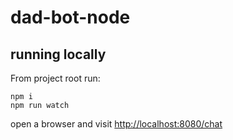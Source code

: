 # dad-bot-node

## running locally

From project root run:

```
npm i
npm run watch
```

open a browser and visit [http://localhost:8080/chat](http://localhost:8080/chat)
